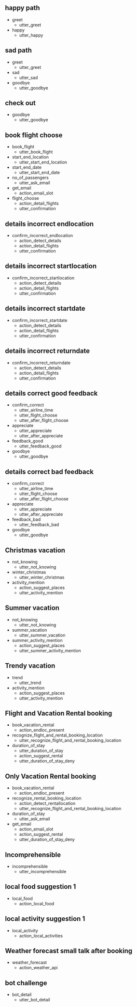 ## happy path
* greet
  - utter_greet
* happy
  - utter_happy

## sad path
* greet
  - utter_greet
* sad
  - utter_sad
* goodbye
  - utter_goodbye

## check out
* goodbye
  - utter_goodbye

## book flight choose
* book_flight
  - utter_book_flight
* start_end_location
  - utter_start_end_location
* start_end_date
  - utter_start_end_date
* no_of_passengers
  - utter_ask_email
* get_email
  - action_email_slot
* flight_choose
  - action_detail_flights
  - utter_confirmation

## details incorrect endlocation
* confirm_incorrect_endlocation
  - action_detect_details
  - action_detail_flights
  - utter_confirmation

## details incorrect startlocation
* confirm_incorrect_startlocation
  - action_detect_details
  - action_detail_flights
  - utter_confirmation

## details incorrect startdate
* confirm_incorrect_startdate
  - action_detect_details
  - action_detail_flights
  - utter_confirmation

## details incorrect returndate
* confirm_incorrect_returndate
  - action_detect_details
  - action_detail_flights
  - utter_confirmation

## details correct good feedback
* confirm_correct
  - utter_airline_time
  - utter_flight_choose
  - utter_after_flight_choose
* appreciate
  - utter_appreciate
  - utter_after_appreciate
* feedback_good
  - utter_feedback_good
* goodbye
  - utter_goodbye

## details correct bad feedback
* confirm_correct
  - utter_airline_time
  - utter_flight_choose
  - utter_after_flight_choose
* appreciate
  - utter_appreciate
  - utter_after_appreciate
* feedback_bad
  - utter_feedback_bad
* goodbye
  - utter_goodbye

## Christmas vacation
* not_knowing
  - utter_not_knowing
* winter_christmas
  - utter_winter_christmas
* activity_mention
  - action_suggest_places
  - utter_activity_mention

## Summer vacation
* not_knowing
  - utter_not_knowing
* summer_vacation
  - utter_summer_vacation
* summer_activity_mention
  - action_suggest_places
  - utter_summer_activity_mention

## Trendy vacation
* trend
  - utter_trend
* activity_mention
  - action_suggest_places
  - utter_activity_mention

## Flight and Vacation Rental booking
* book_vacation_rental
  - action_endloc_present
* recognize_flight_and_rental_booking_location
  - utter_recognize_flight_and_rental_booking_location
* duration_of_stay
  - utter_duration_of_stay
  - action_suggest_rental
  - utter_duration_of_stay_deny

## Only Vacation Rental booking
* book_vacation_rental
  - action_endloc_present
* recognize_rental_booking_location
  - action_detect_rentallocation
  - utter_recognize_flight_and_rental_booking_location
* duration_of_stay
  - utter_ask_email
* get_email
  - action_email_slot
  - action_suggest_rental
  - utter_duration_of_stay_deny

## Incomprehensible
* incomprehensible
  - utter_incomprehensible

## local food suggestion 1
* local_food 
  - action_local_food

## local activity suggestion 1
* local_activity
  - action_local_activities

## Weather forecast small talk after booking
* weather_forecast
  - action_weather_api

## bot challenge
* bot_detail
  - utter_bot_detail